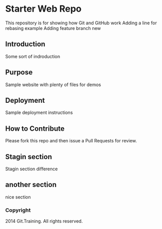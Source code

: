 # Starter Web Repo

This repository is for showing how Git and GitHub work
Adding a line for rebasing example
Adding feature branch new

## Introduction

Some sort of indroduction

## Purpose

Sample website with plenty of files for demos

## Deployment

Sample deployment instructions

## How to Contribute

Please fork this repo and then issue a Pull Requests for review.

## Stagin section

Stagin section difference

## another section

nice section

### Copyright

2014 Git.Training. All rights reserved.